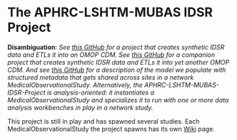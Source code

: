# The APHRC-LSHTM-MUBAS IDSR Project
**Disambiguation**: *See [this GitHub](https://github.com/tathagatabhattacharjee/Generic-IDSR-COVID-19-data-to-OMOP-6.0-under-INSPIRE-Project) for a project that creates synthetic IDSR data and ETLs it into an OMOP CDM. See [this GitHub](https://github.com/Inspire-Mubas) for a companion project that creates synthetic IDSR data and ETLs it into yet another OMOP CDM. And see [this GitHub](https://github.com/jaygee-on-github/INSPIRE-Domain-Model-for-Network-Cohort-Studies) for a description of the model we populate with structured metadata that gets shared across sites in a network MedicalObservationalStudy. Alternatively, the APHRC-LSHTM-MUBAS-IDSR-Project is analysis-oriented: it instantiates a MedicalObservationalStudy and specializes it to run with one or more data analysis workbenches in play in a network study.*

This project is still in play and has spawned several studies. Each MedicalObservationalStudy the project spawns has its own [Wiki](https://github.com/jaygee-on-github/The-APHRC-LSHTM-MUBAS-IDSR-Project/wiki) page.
